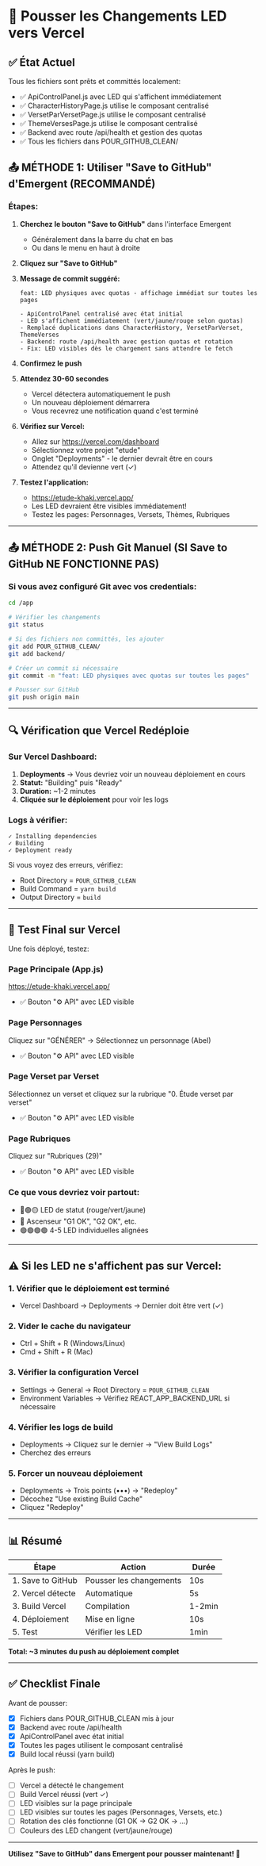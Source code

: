 # 🚀 Pousser les Changements LED vers Vercel

## ✅ État Actuel

Tous les fichiers sont prêts et committés localement:
- ✅ ApiControlPanel.js avec LED qui s'affichent immédiatement
- ✅ CharacterHistoryPage.js utilise le composant centralisé
- ✅ VersetParVersetPage.js utilise le composant centralisé
- ✅ ThemeVersesPage.js utilise le composant centralisé
- ✅ Backend avec route /api/health et gestion des quotas
- ✅ Tous les fichiers dans POUR_GITHUB_CLEAN/

## 📤 MÉTHODE 1: Utiliser "Save to GitHub" d'Emergent (RECOMMANDÉ)

### Étapes:

1. **Cherchez le bouton "Save to GitHub"** dans l'interface Emergent
   - Généralement dans la barre du chat en bas
   - Ou dans le menu en haut à droite

2. **Cliquez sur "Save to GitHub"**

3. **Message de commit suggéré:**
   ```
   feat: LED physiques avec quotas - affichage immédiat sur toutes les pages
   
   - ApiControlPanel centralisé avec état initial
   - LED s'affichent immédiatement (vert/jaune/rouge selon quotas)
   - Remplacé duplications dans CharacterHistory, VersetParVerset, ThemeVerses
   - Backend: route /api/health avec gestion quotas et rotation
   - Fix: LED visibles dès le chargement sans attendre le fetch
   ```

4. **Confirmez le push**

5. **Attendez 30-60 secondes**
   - Vercel détectera automatiquement le push
   - Un nouveau déploiement démarrera
   - Vous recevrez une notification quand c'est terminé

6. **Vérifiez sur Vercel:**
   - Allez sur https://vercel.com/dashboard
   - Sélectionnez votre projet "etude"
   - Onglet "Deployments" - le dernier devrait être en cours
   - Attendez qu'il devienne vert (✓)

7. **Testez l'application:**
   - https://etude-khaki.vercel.app/
   - Les LED devraient être visibles immédiatement!
   - Testez les pages: Personnages, Versets, Thèmes, Rubriques

---

## 📤 MÉTHODE 2: Push Git Manuel (SI Save to GitHub NE FONCTIONNE PAS)

### Si vous avez configuré Git avec vos credentials:

```bash
cd /app

# Vérifier les changements
git status

# Si des fichiers non committés, les ajouter
git add POUR_GITHUB_CLEAN/
git add backend/

# Créer un commit si nécessaire
git commit -m "feat: LED physiques avec quotas sur toutes les pages"

# Pousser sur GitHub
git push origin main
```

---

## 🔍 Vérification que Vercel Redéploie

### Sur Vercel Dashboard:

1. **Deployments** → Vous devriez voir un nouveau déploiement en cours
2. **Statut:** "Building" puis "Ready"
3. **Duration:** ~1-2 minutes
4. **Cliquée sur le déploiement** pour voir les logs

### Logs à vérifier:

```
✓ Installing dependencies
✓ Building
✓ Deployment ready
```

Si vous voyez des erreurs, vérifiez:
- Root Directory = `POUR_GITHUB_CLEAN`
- Build Command = `yarn build`
- Output Directory = `build`

---

## 📱 Test Final sur Vercel

Une fois déployé, testez:

### Page Principale (App.js)
https://etude-khaki.vercel.app/
- ✅ Bouton "⚙️ API" avec LED visible

### Page Personnages
Cliquez sur "GÉNÉRER" → Sélectionnez un personnage (Abel)
- ✅ Bouton "⚙️ API" avec LED visible

### Page Verset par Verset
Sélectionnez un verset et cliquez sur la rubrique "0. Étude verset par verset"
- ✅ Bouton "⚙️ API" avec LED visible

### Page Rubriques
Cliquez sur "Rubriques (29)"
- ✅ Bouton "⚙️ API" avec LED visible

### Ce que vous devriez voir partout:
- 🔴🟢🟡 LED de statut (rouge/vert/jaune)
- 📝 Ascenseur "G1 OK", "G2 OK", etc.
- 🟢🟢🟢🟢 4-5 LED individuelles alignées

---

## ⚠️ Si les LED ne s'affichent pas sur Vercel:

### 1. Vérifier que le déploiement est terminé
- Vercel Dashboard → Deployments → Dernier doit être vert (✓)

### 2. Vider le cache du navigateur
- Ctrl + Shift + R (Windows/Linux)
- Cmd + Shift + R (Mac)

### 3. Vérifier la configuration Vercel
- Settings → General → Root Directory = `POUR_GITHUB_CLEAN`
- Environment Variables → Vérifiez REACT_APP_BACKEND_URL si nécessaire

### 4. Vérifier les logs de build
- Deployments → Cliquez sur le dernier → "View Build Logs"
- Cherchez des erreurs

### 5. Forcer un nouveau déploiement
- Deployments → Trois points (•••) → "Redeploy"
- Décochez "Use existing Build Cache"
- Cliquez "Redeploy"

---

## 📊 Résumé

| Étape | Action | Durée |
|-------|--------|-------|
| 1. Save to GitHub | Pousser les changements | 10s |
| 2. Vercel détecte | Automatique | 5s |
| 3. Build Vercel | Compilation | 1-2min |
| 4. Déploiement | Mise en ligne | 10s |
| 5. Test | Vérifier les LED | 1min |

**Total: ~3 minutes du push au déploiement complet**

---

## ✅ Checklist Finale

Avant de pousser:
- [x] Fichiers dans POUR_GITHUB_CLEAN mis à jour
- [x] Backend avec route /api/health
- [x] ApiControlPanel avec état initial
- [x] Toutes les pages utilisent le composant centralisé
- [x] Build local réussi (yarn build)

Après le push:
- [ ] Vercel a détecté le changement
- [ ] Build Vercel réussi (vert ✓)
- [ ] LED visibles sur la page principale
- [ ] LED visibles sur toutes les pages (Personnages, Versets, etc.)
- [ ] Rotation des clés fonctionne (G1 OK → G2 OK → ...)
- [ ] Couleurs des LED changent (vert/jaune/rouge)

---

**Utilisez "Save to GitHub" dans Emergent pour pousser maintenant! 🚀**
